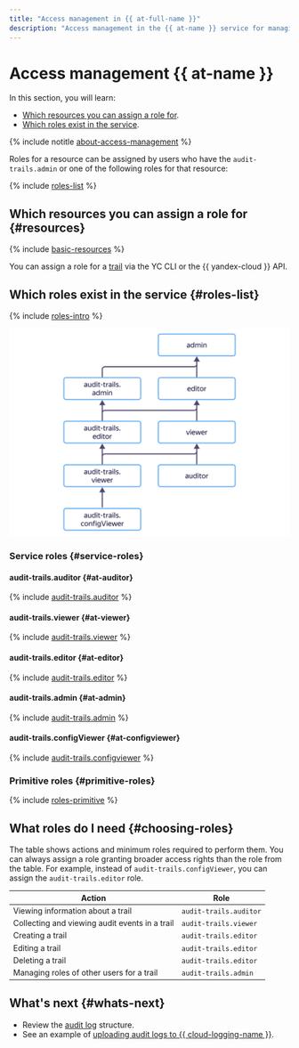 ```yaml
---
title: "Access management in {{ at-full-name }}"
description: "Access management in the {{ at-name }} service for managing trails. This section describes the resources for which you can assign a role, the roles existing in the service, and the roles required to perform a particular action."
---
```


# Access management {{ at-name }}

In this section, you will learn:

* [Which resources you can assign a role for](#resources).
* [Which roles exist in the service](#roles-list).

{% include notitle [about-access-management](../../_includes/iam/about-access-management.md) %}

Roles for a resource can be assigned by users who have the `audit-trails.admin` or one of the following roles for that resource:

{% include [roles-list](../../_includes/iam/roles-list.md) %}

## Which resources you can assign a role for {#resources}

{% include [basic-resources](../../_includes/iam/basic-resources-for-access-control.md) %}

You can assign a role for a [trail](../concepts/trail.md) via the YC CLI or the {{ yandex-cloud }} API.

## Which roles exist in the service {#roles-list}

{% include [roles-intro](../../_includes/roles-intro.md) %}

![image](../../_assets/audit-trails/at-role-diagram.svg)

### Service roles {#service-roles}

#### audit-trails.auditor {#at-auditor}

{% include [audit-trails.auditor](../../_roles/audit-trails/auditor.md) %}

#### audit-trails.viewer {#at-viewer}

{% include [audit-trails.viewer](../../_roles/audit-trails/viewer.md) %}

#### audit-trails.editor {#at-editor}

{% include [audit-trails.editor](../../_roles/audit-trails/editor.md) %}

#### audit-trails.admin {#at-admin}

{% include [audit-trails.admin](../../_roles/audit-trails/admin.md) %}

#### audit-trails.configViewer {#at-configviewer}

{% include [audit-trails.configviewer](../../_roles/audit-trails/configViewer.md) %}

### Primitive roles {#primitive-roles}

{% include [roles-primitive](../../_includes/roles-primitive.md) %}

## What roles do I need {#choosing-roles}

The table shows actions and minimum roles required to perform them. You can always assign a role granting broader access rights than the role from the table. For example, instead of `audit-trails.configViewer`, you can assign the `audit-trails.editor` role.

| Action | Role |
----- | -----
| Viewing information about a trail | `audit-trails.auditor` |
| Collecting and viewing audit events in a trail | `audit-trails.viewer` |
| Creating a trail | `audit-trails.editor` |
| Editing a trail | `audit-trails.editor` |
| Deleting a trail | `audit-trails.editor` |
| Managing roles of other users for a trail | `audit-trails.admin` |


## What's next {#whats-next}

* Review the [audit log](../concepts/format.md) structure.
* See an example of [uploading audit logs to {{ cloud-logging-name }}](../operations/export-cloud-logging.md).
